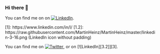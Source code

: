 ### Hi there 👋

You can find me on  on [![LinkedIn][1]][1.2].

<!-- Links --!>

[1]: https://www.linkedin.com/in/l/
[1.2]: https://raw.githubusercontent.com/MartinHeinz/MartinHeinz/master/linkedin-3-16.png (LinkedIn icon without padding)

<!-- Actual text -->

You can find me on [![Twitter][1.2]][1], or on [![LinkedIn][3.2]][3].

<!-- Icons -->

[1.2]: http://i.imgur.com/wWzX9uB.png (twitter icon without padding)
[2.2]: https://raw.githubusercontent.com/MartinHeinz/MartinHeinz/master/linkedin-3-16.png (LinkedIn icon without padding)

<!-- Links to your social media accounts -->

[1]: https://www.linkedin.com/in/lucas-cp-cavalcante/
